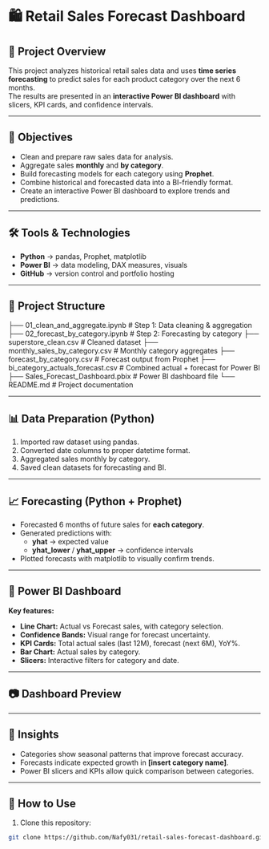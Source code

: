 # 🛍 Retail Sales Forecast Dashboard

## 📌 Project Overview
This project analyzes historical retail sales data and uses **time series forecasting** to predict sales for each product category over the next 6 months.  
The results are presented in an **interactive Power BI dashboard** with slicers, KPI cards, and confidence intervals.

---

## 🎯 Objectives
- Clean and prepare raw sales data for analysis.
- Aggregate sales **monthly** and **by category**.
- Build forecasting models for each category using **Prophet**.
- Combine historical and forecasted data into a BI-friendly format.
- Create an interactive Power BI dashboard to explore trends and predictions.

---

## 🛠 Tools & Technologies
- **Python** → pandas, Prophet, matplotlib
- **Power BI** → data modeling, DAX measures, visuals
- **GitHub** → version control and portfolio hosting

---

## 📂 Project Structure
├── 01_clean_and_aggregate.ipynb # Step 1: Data cleaning & aggregation
├── 02_forecast_by_category.ipynb # Step 2: Forecasting by category
├── superstore_clean.csv # Cleaned dataset
├── monthly_sales_by_category.csv # Monthly category aggregates
├── forecast_by_category.csv # Forecast output from Prophet
├── bi_category_actuals_forecast.csv # Combined actual + forecast for Power BI
├── Sales_Forecast_Dashboard.pbix # Power BI dashboard file
└── README.md # Project documentation


---

## 📊 Data Preparation (Python)
1. Imported raw dataset using pandas.
2. Converted date columns to proper datetime format.
3. Aggregated sales monthly by category.
4. Saved clean datasets for forecasting and BI.

---

## 📈 Forecasting (Python + Prophet)
- Forecasted 6 months of future sales for **each category**.
- Generated predictions with:
  - **yhat** → expected value
  - **yhat_lower** / **yhat_upper** → confidence intervals
- Plotted forecasts with matplotlib to visually confirm trends.

---

## 📑 Power BI Dashboard
**Key features:**
- **Line Chart:** Actual vs Forecast sales, with category selection.
- **Confidence Bands:** Visual range for forecast uncertainty.
- **KPI Cards:** Total actual sales (last 12M), forecast (next 6M), YoY%.
- **Bar Chart:** Actual sales by category.
- **Slicers:** Interactive filters for category and date.

---

## 📷 Dashboard Preview


---

## 📌 Insights
- Categories show seasonal patterns that improve forecast accuracy.
- Forecasts indicate expected growth in **[insert category name]**.
- Power BI slicers and KPIs allow quick comparison between categories.

---

## 🚀 How to Use
1. Clone this repository:
```bash
git clone https://github.com/Nafy031/retail-sales-forecast-dashboard.git
